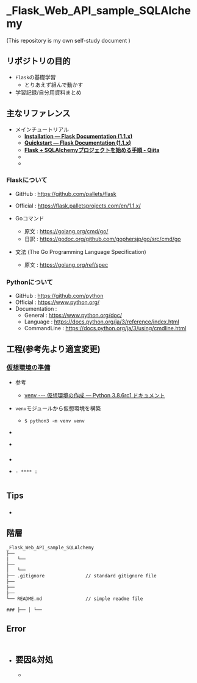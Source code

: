 # _Flask_Web_API_sample_SQLAlchemy

(This repository is my own self-study document
)

## リポジトリの目的

- ``Flask``の基礎学習
  - とりあえず組んで動かす
- 学習記録/自分用資料まとめ

## 主なリファレンス

- メインチュートリアル
  - **[Installation — Flask Documentation (1.1.x)](https://flask.palletsprojects.com/en/1.1.x/installation/)**
  - **[Quickstart — Flask Documentation (1.1.x)](https://flask.palletsprojects.com/en/1.1.x/quickstart/)**
  - **[Flask + SQLAlchemyプロジェクトを始める手順 - Qiita](https://qiita.com/shirakiya/items/0114d51e9c189658002e#comments)**
  - **[]()**
  - **[]()**

### **Flask**について

- GitHub : https://github.com/pallets/flask
- Official : https://flask.palletsprojects.com/en/1.1.x/

- Goコマンド
  - 原文 : https://golang.org/cmd/go/
  - 日訳 : https://godoc.org/github.com/gophersjp/go/src/cmd/go

- 文法 (The Go Programming Language Specification)
  - 原文 : https://golang.org/ref/spec

### **Python**について

- GitHub : https://github.com/python
- Official : https://www.python.org/
- Documentation :
  - General : https://www.python.org/doc/
  - Language : https://docs.python.org/ja/3/reference/index.html
  - CommandLine : https://docs.python.org/ja/3/using/cmdline.html

## 工程(参考先より適宜変更)

### [仮想環境の準備](https://flask.palletsprojects.com/en/1.1.x/installation/#virtual-environments)

- 参考
  - [venv --- 仮想環境の作成 — Python 3.8.6rc1 ドキュメント](https://docs.python.org/ja/3/library/venv.html#module-venv)

- ``venv``モジュールから仮想環境を構築
  - ``$ python3 -m venv venv``


- []()
- 

### 

- ````
- ````
  - **** : 


## Tips

### 

### 

- []()


## 階層

~~~txt
_Flask_Web_API_sample_SQLAlchemy
├── 
│   └── 
├── 
│   └── 
├── .gitignore               // standard gitignore file
├── 
├── 
├── 
└── README.md                // simple readme file

### ├── │ └──
~~~

## Error

### 

~~~error

~~~

- 要因&対処
  - 
    - 
